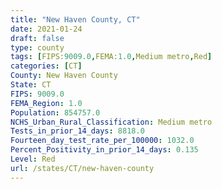 ```yaml
---
title: "New Haven County, CT"
date: 2021-01-24
draft: false
type: county
tags: [FIPS:9009.0,FEMA:1.0,Medium metro,Red]
categories: [CT]
County: New Haven County
State: CT
FIPS: 9009.0
FEMA_Region: 1.0
Population: 854757.0
NCHS_Urban_Rural_Classification: Medium metro
Tests_in_prior_14_days: 8818.0
Fourteen_day_test_rate_per_100000: 1032.0
Percent_Positivity_in_prior_14_days: 0.135
Level: Red
url: /states/CT/new-haven-county
---
```



